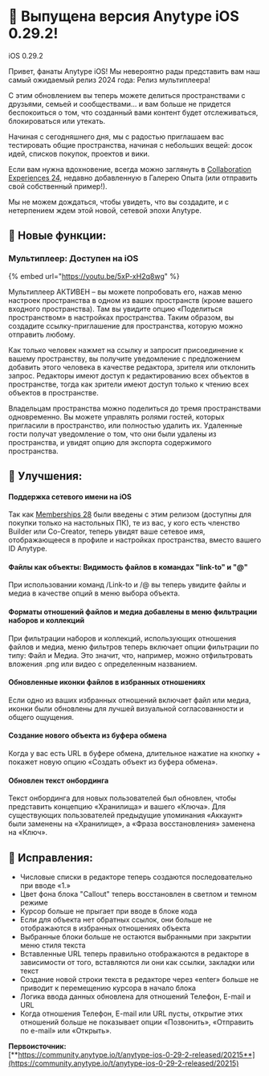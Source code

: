 # 🍎 Выпущена версия Anytype iOS 0.29.2!

iOS 0.29.2

Привет, фанаты Anytype iOS! Мы невероятно рады представить вам наш самый ожидаемый релиз 2024 года: Релиз мультиплеера!

С этим обновлением вы теперь можете делиться пространствами с друзьями, семьей и сообществами... и вам больше не придется беспокоиться о том, что созданный вами контент будет отслеживаться, блокироваться или утекать.

Начиная с сегодняшнего дня, мы с радостью приглашаем вас тестировать общие пространства, начиная с небольших вещей: досок идей, списков покупок, проектов и вики.

Если вам нужна вдохновение, всегда можно заглянуть в [Collaboration Experiences 24](https://gallery.any.coop/Collaboration), недавно добавленную в Галерею Опыта (или отправить свой собственный пример!).

Мы не можем дождаться, чтобы увидеть, что вы создадите, и с нетерпением ждем этой новой, сетевой эпохи Anytype.

## 💎 Новые функции:

### Мультиплеер: Доступен на iOS

{% embed url="https://youtu.be/5xP-xH2q8wg" %}

Мультиплеер АКТИВЕН – вы можете попробовать его, нажав меню настроек пространства в одном из ваших пространств (кроме вашего входного пространства). Там вы увидите опцию «Поделиться пространством» в настройках пространства. Таким образом, вы создадите ссылку-приглашение для пространства, которую можно отправить любому.

Как только человек нажмет на ссылку и запросит присоединение к вашему пространству, вы получите уведомление с предложением добавить этого человека в качестве редактора, зрителя или отклонить запрос. Редакторы имеют доступ к редактированию всех объектов в пространстве, тогда как зрители имеют доступ только к чтению всех объектов в пространстве.

Владельцам пространства можно поделиться до тремя пространствами одновременно. Вы можете управлять ролями гостей, которых пригласили в пространство, или полностью удалить их. Удаленные гости получат уведомление о том, что они были удалены из пространства, и увидят опцию для экспорта содержимого пространства.

## 🚀 Улучшения:

#### **Поддержка сетевого имени на iOS**

Так как [Memberships 28](https://blog.anytype.io/our-memberships-philosophy/) были введены с этим релизом (доступны для покупки только на настольных ПК), те из вас, у кого есть членство Builder или Co-Creator, теперь увидят ваше сетевое имя, отображающееся в профиле и настройках пространства, вместо вашего ID Anytype.

#### **Файлы как объекты: Видимость файлов в командах "link-to" и "@"**

При использовании команд /Link-to и /@ вы теперь увидите файлы и медиа в качестве опций в меню выбора объекта.

#### Форматы отношений файлов и медиа добавлены в меню фильтрации наборов и коллекций

При фильтрации наборов и коллекций, использующих отношения файлов и медиа, меню фильтров теперь включает опции фильтрации по типу: Файл и Медиа. Это значит, что, например, можно отфильтровать вложения .png или видео с определенным названием.

#### Обновленные иконки файлов в избранных отношениях

Если одно из ваших избранных отношений включает файл или медиа, иконки были обновлены для лучшей визуальной согласованности и общего ощущения.

#### Создание нового объекта из буфера обмена

Когда у вас есть URL в буфере обмена, длительное нажатие на кнопку + покажет новую опцию «Создать объект из буфера обмена».

#### Обновлен текст онбординга

Текст онбординга для новых пользователей был обновлен, чтобы представить концепцию «Хранилища» и вашего «Ключа». Для существующих пользователей предыдущие упоминания «Аккаунт» были заменены на «Хранилище», а «Фраза восстановления» заменена на «Ключ».

## 🐛 Исправления:

* Числовые списки в редакторе теперь создаются последовательно при вводе «1.»
* Цвет фона блока "Callout" теперь восстановлен в светлом и темном режиме
* Курсор больше не прыгает при вводе в блоке кода
* Если для объекта нет обратных ссылок, они больше не отображаются в избранных отношениях объекта
* Выбранные блоки больше не остаются выбранными при закрытии меню стиля текста
* Вставленные URL теперь правильно отображаются в редакторе в зависимости от того, вставляются ли они как ссылки, закладки или текст
* Создание новой строки текста в редакторе через «enter» больше не приводит к перемещению курсора в начало блока
* Логика ввода данных обновлена для отношений Телефон, E-mail и URL
* Когда отношения Телефон, E-mail или URL пусты, открытие этих отношений больше не показывает опции «Позвонить», «Отправить по e-mail» или «Открыть».

**Первоисточник:**\
[**https://community.anytype.io/t/anytype-ios-0-29-2-released/20215**](https://community.anytype.io/t/anytype-ios-0-29-2-released/20215)
